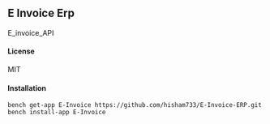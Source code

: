 ## E Invoice Erp

E_invoice_API

#### License

MIT

#### Installation

    bench get-app E-Invoice https://github.com/hisham733/E-Invoice-ERP.git
    bench install-app E-Invoice
